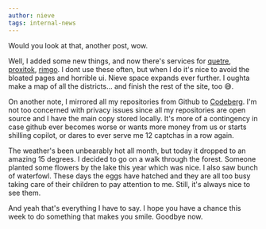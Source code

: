 ```yaml
---
author: nieve
tags: internal-news
---
```

Would you look at that, another post, wow.

Well, I added some new things, and now there's services for [quetre](https://quetre.agew.tech/), [proxitok](https://proxitok.agew.tech/), [rimgo](https://rimgo.agew.tech/). I dont use these often, but when I do it's nice to avoid the bloated pages and horrible ui. Nieve space expands ever further. I oughta make a map of all the districts... and finish the rest of the site, too 😅. 

On another note, I mirrored all my repositories from Github to [Codeberg](https://codeberg.org/). I'm not too concerned with privacy issues since all my repositories are open source and I have the main copy stored locally. It's more of a contingency in case github ever becomes worse or wants more money from us or starts shilling copilot, or dares to ever serve me 12 captchas in a row again. 

The weather's been unbearably hot all month, but today it dropped to an amazing 15 degrees. I decided to go on a walk through the forest. Someone planted some flowers by the lake this year which was nice. I also saw bunch of waterfowl. These days the eggs have hatched and they are all too busy taking care of their children to pay attention to me. Still, it's always nice to see them. 

And yeah that's everything I have to say. I hope you have a chance this week to do something that makes you smile. Goodbye now.
